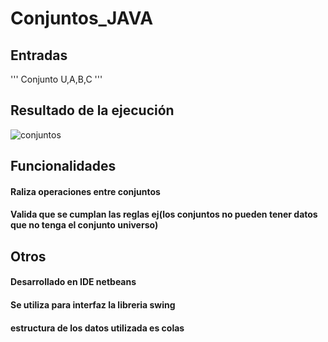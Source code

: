 # Conjuntos_JAVA
## Entradas
'''
Conjunto U,A,B,C
'''
## Resultado de la ejecución
![conjuntos](https://user-images.githubusercontent.com/62920120/159097217-7b120807-c3fa-4165-87dd-311e69c794f1.png)
## Funcionalidades
#### Raliza operaciones entre conjuntos
#### Valida que se cumplan las reglas ej(los conjuntos no pueden tener datos que no tenga el conjunto universo)
## Otros
#### Desarrollado en IDE netbeans
#### Se utiliza para interfaz la libreria swing 
#### estructura de los datos utilizada es colas
